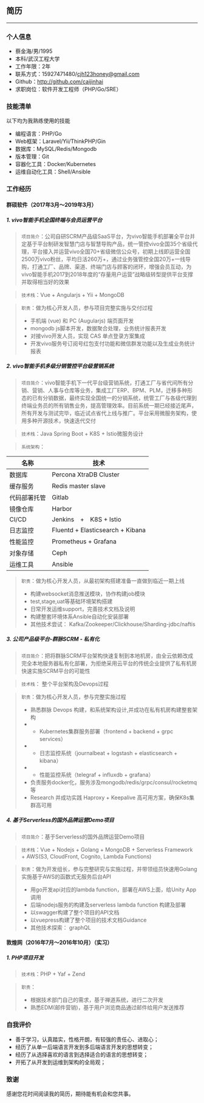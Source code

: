 ## 简历

---------

### 个人信息
- 蔡金海/男/1995
- 本科/武汉工程大学
- 工作年限：2年
- 联系方式：15927471480/cjh123honey@gmail.com
- Github：http://github.com/caijinhai
- 求职岗位：软件开发工程师（PHP/Go/SRE）

### 技能清单
以下均为我熟练使用的技能
- 编程语言：PHP/Go
- Web框架：Laravel/Yii/ThinkPHP/Gin
- 数据库：MySQL/Redis/Mongodb
- 版本管理：Git
- 容器化工具：Docker/Kubernetes
- 运维自动化工具：Shell/Ansible

### 工作经历
#### 群硕软件（2017年3月～2019年3月）

##### 1. vivo智能手机全国终端与会员运营平台
> `项目简介`：公司自研SCRM产品级SaaS平台，为vivo智能手机部署全平台并定基于平台制研发智慧门店与智慧导购产品，统一管控vivo全国35个省级代理，平台接入并运营vivo全国70+省级微信公众号，初期上线即运营全国2500万vivo粉丝，平均日活260万+，通过业务强管控全国20万+一线导购，打通工厂、品牌、渠道、终端门店与顾客的闭环，增强会员互动，为vivo智能手机2017到2018年度的“存量用户运营”战略级转型提供平台支撑并取得相当好的效果

> `技术栈`：Vue + Angularjs + Yii + MongoDB

> `职责`：做为核心开发人员，参与项目完整实施与交付过程
>- 手机端 (vue) 和 PC (Augularjs) 端页面开发
>- mongodb js脚本开发，数据聚合处理，业务统计报表开发
>- 对接vivo开发人员，实现 CAS 单点登录方案集成
>- 开发vivo服务号订阅号红包支付功能和微信群发功能以及生成业务统计报表

##### 2. vivo智能手机多级分销管控平台级营销系统
> `项目简介`：vivo智能手机下一代平台级营销系统，打通工厂与省代间所有分销、营销、人事与仓库等业务，集成工厂ERP、BPM、PLM，迁移多种形态的已有分销数据，最终实现全国统一的分销系统，统管工厂与各级代理到终端业务员的所有销售业务，提高管理效率。目前系统一期已经接近尾声，所有开发与测试完毕，临近试点省代上线与推广。平台采用微服务架构，使用多种开源技术，快速迭代交付

> `技术栈`：Java Spring Boot + K8S + Istio微服务设计

> `系统架构`：

| 名称 | 技术 |
|--|--|
| 数据库     | Percona XtraDB Cluster |
| 缓存服务     | Redis master slave |
| 代码部署托管  | Gitlab |
| 镜像仓库    | Harbor |
| CI/CD   | Jenkins　+　K8S + Istio |
| 日志监控    | Fluentd + Elasticsearch + Kibana |
| 性能监控    | Prometheus + Grafana |
| 对象存储    | Ceph |
| 运维工具    | Ansible |
> `职责`：做为核心开发人员，从最初架构搭建准备一直做到临近一期上线
> - 构建websocket消息推送模块，协作构建job模块
> - test,stage,uat等基础环境架构搭建
> - 日常开发运维support，完善技术文档及说明
> - 构建整套环境体系Ansible自动化安装部署
> - 其他技术尝试： Kafka/Zookeeper/Clickhouse/Sharding-jdbc/naftis

##### 3. 公司产品级平台-群脉SCRM - 私有化
> `项目简介`：把将群脉SCRM平台架构快速复制到本地机房，由全云依赖改成完全本地服务器私有化部署，为拒绝采用云平台的传统企业提供了私有机房快速实施SCRM平台的可能性

> `技术栈`： 整个平台架构及Devops过程

> `职责`：做为核心开发人员，参与完整实施过程
> - 熟悉群脉 Devops 构建，和系统架构设计,并成功在私有机房构建整套架构
> - - Kubernetes集群服务部署（frontend + backend + grpc services）
> - - 日志监控系统（journalbeat + logstash + elasticsearch + kibana）
> - - 性能监控系统（telegraf + influxdb + grafana）
> - 负责服务docker化，服务涉及mongodb/redis/grpc/consul/rocketmq等
> - Research 并成功实践 Haproxy + Keepalive 高可用方案，确保K8s集群高可用

##### 4. 基于Serverless的国外品牌运营Demo项目
> `项目简介`：基于Serverless的国外品牌运营Demo项目

> `技术栈`：Vue + Nodejs + Golang + MongoDB + Serverless Framework + AWS(S3, CloudFront, Cognito, Lambda Functions)

> `职责`：做为开发组长，参与完整研究与实施过程，并带领组员快速用Golang实施基于AWS的函数式无服务后台API
> - 用go开发api对应的lambda function，部署在AWS上面，给Unity App调用
> - 后端nodejs服务的构建及serverless lambda function 构建及部署
> - 以swagger构建了整个项目的API文档
> - 以vuepress构建了整个项目的技术文档Guidance
> - 其他技术探索： graphQL


#### 敦煌网（2016年7月～2016年10月）（实习）
##### 1. PHP项目开发
> `技术栈`：PHP + Yaf + Zend

> `职责`：
> - 根据技术部门自己的需求，基于禅道系统，进行二次开发
> - 熟悉EDM(邮件营销)，基于用户浏览商品通过邮件给用户发送推荐
### 自我评价
* 善于学习，认真踏实，性格开朗，有较强的责任心、进取心；
* 经历了从单一后端语言开发到多后端语言开发的思想转变；
* 经历了从选择喜欢的语言到选择适合的语言的思想转变；
* 开拓了从开发到运维到架构的全局观；

### 致谢
感谢您花时间阅读我的简历，期待能有机会和您共事。


